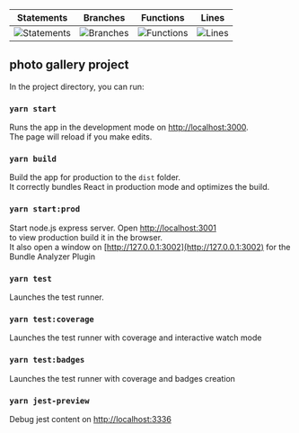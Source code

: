 | Statements | Branches | Functions | Lines |
| -----------|----------|-----------|-------|
| ![Statements](https://img.shields.io/badge/Coverage-87.02%25-yellow.svg "Make me better!") | ![Branches](https://img.shields.io/badge/Coverage-66.66%25-red.svg "Make me better!") | ![Functions](https://img.shields.io/badge/Coverage-74.43%25-red.svg "Make me better!") | ![Lines](https://img.shields.io/badge/Coverage-87.24%25-yellow.svg "Make me better!") |

## photo gallery project

In the project directory, you can run:

### `yarn start`

Runs the app in the development mode on [http://localhost:3000](http://localhost:3000).<br>
The page will reload if you make edits.<br>

### `yarn build`

Build the app for production to the `dist` folder.<br/>
It correctly bundles React in production mode and optimizes the build.

### `yarn start:prod`

Start node.js express server. Open [http://localhost:3001](http://localhost:3001) <br/>
to view production build it in the browser. <br/>
It also open a window on [http://127.0.0.1:3002](http://127.0.0.1:3002) for the Bundle Analyzer Plugin

### `yarn test`

Launches the test runner.

### `yarn test:coverage`

Launches the test runner with coverage and interactive watch mode

### `yarn test:badges`

Launches the test runner with coverage and badges creation

### `yarn jest-preview`

Debug jest content on [http://localhost:3336](http://localhost:3336)
